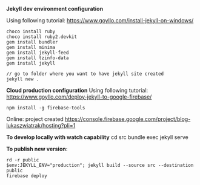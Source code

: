 **Jekyll dev environment configuration**

Using following tutorial: https://www.goyllo.com/install-jekyll-on-windows/
```
choco install ruby
choco install ruby2.devkit
gem install bundler
gem install minima
gem install jekyll-feed
gem install tzinfo-data
gem install jekyll

// go to folder where you want to have jekyll site created
jekyll new .
```


**Cloud production configuration**
Using following tutorial: https://www.goyllo.com/deploy-jekyll-to-google-firebase/

```
npm install -g firebase-tools
```

Online: project created https://console.firebase.google.com/project/blog-lukaszwiatrak/hosting?pli=1

**To develop locally with watch capability**
cd src
bundle exec jekyll serve


**To publish new version**:
```
rd -r public
$env:JEKYLL_ENV="production"; jekyll build --source src --destination public
firebase deploy
```